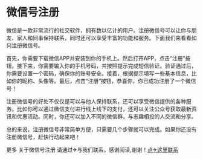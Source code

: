 # 微信号注册

微信是一款非常流行的社交软件，拥有数以亿计的用户。注册微信号可以让你与朋友、家人和同事保持联系，同时还可以享受丰富的功能和服务。下面我们来看看如何注册微信号。

首先，你需要下载微信APP并安装到你的手机上。然后打开APP，点击“注册”按钮。接下来，你需要输入你的手机号码，并按照提示完成短信验证。验证通过后，你需要设置一个密码，确保你的账号安全。接着，根据提示填写一些基本信息，比如你的昵称、头像等。最后，点击“注册”按钮，恭喜你，你已成功注册了一个微信号！

注册微信号的好处不仅仅是可以与他人保持联系，还可以享受微信提供的各种服务。比如你可以通过微信支付进行线上线下的支付，还可以关注公众号获取最新资讯和优惠活动。同时，你还可以加入不同的微信群，与志趣相投的人交流和分享。

总的来说，注册微信号非常简单方便，只需要几个步骤就可以完成。如果你还没有注册微信号，赶快行动起来吧！

更多 关于微信号注册 请通过✈与我们联系，感谢阅读,谢谢！[点✈这里联系](https://b.k02.cc)